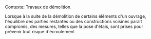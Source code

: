 Contexte: Travaux de démolition.

Lorsque à la suite de la démolition de certains éléments d'un ouvrage, l'équilibre des parties restantes ou des constructions voisines paraît compromis, des mesures, telles que la pose d'étais, sont prises pour prévenir tout risque d'écroulement.